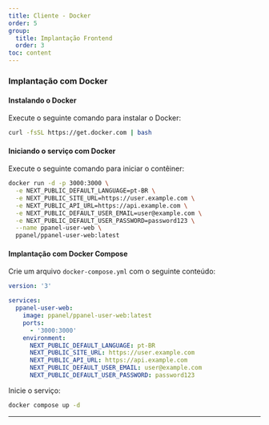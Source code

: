 ```yaml
---
title: Cliente - Docker
order: 5
group: 
  title: Implantação Frontend
  order: 3
toc: content
---
```


### Implantação com Docker

#### Instalando o Docker

Execute o seguinte comando para instalar o Docker:

```bash
curl -fsSL https://get.docker.com | bash
```

#### Iniciando o serviço com Docker

Execute o seguinte comando para iniciar o contêiner:

```bash
docker run -d -p 3000:3000 \
  -e NEXT_PUBLIC_DEFAULT_LANGUAGE=pt-BR \
  -e NEXT_PUBLIC_SITE_URL=https://user.example.com \
  -e NEXT_PUBLIC_API_URL=https://api.example.com \
  -e NEXT_PUBLIC_DEFAULT_USER_EMAIL=user@example.com \
  -e NEXT_PUBLIC_DEFAULT_USER_PASSWORD=password123 \
  --name ppanel-user-web \
  ppanel/ppanel-user-web:latest
```

#### Implantação com Docker Compose

Crie um arquivo `docker-compose.yml` com o seguinte conteúdo:

```yaml
version: '3'

services:
  ppanel-user-web:
    image: ppanel/ppanel-user-web:latest
    ports:
      - '3000:3000'
    environment:
      NEXT_PUBLIC_DEFAULT_LANGUAGE: pt-BR
      NEXT_PUBLIC_SITE_URL: https://user.example.com
      NEXT_PUBLIC_API_URL: https://api.example.com
      NEXT_PUBLIC_DEFAULT_USER_EMAIL: user@example.com
      NEXT_PUBLIC_DEFAULT_USER_PASSWORD: password123
```

Inicie o serviço:

```bash
docker compose up -d
```

---

